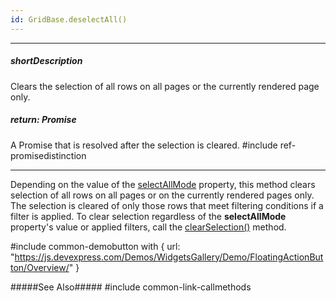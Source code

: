 ```yaml
---
id: GridBase.deselectAll()
---
```

---
##### shortDescription
Clears the selection of all rows on all pages or the currently rendered page only.

##### return: Promise<void>
A Promise that is resolved after the selection is cleared.
#include ref-promisedistinction

---
Depending on the value of the [selectAllMode](/api-reference/10%20UI%20Components/dxDataGrid/1%20Configuration/selection/selectAllMode.md '{basewidgetpath}/Configuration/selection/#selectAllMode') property, this method clears selection of all rows on all pages or on the currently rendered pages only. The selection is cleared of only those rows that meet filtering conditions if a filter is applied. To clear selection regardless of the **selectAllMode** property's value or applied filters, call the [clearSelection()](/api-reference/10%20UI%20Components/GridBase/3%20Methods/clearSelection().md '{basewidgetpath}/Methods/#clearSelection') method.

#include common-demobutton with {
    url: "https://js.devexpress.com/Demos/WidgetsGallery/Demo/FloatingActionButton/Overview/"
}

#####See Also#####
#include common-link-callmethods